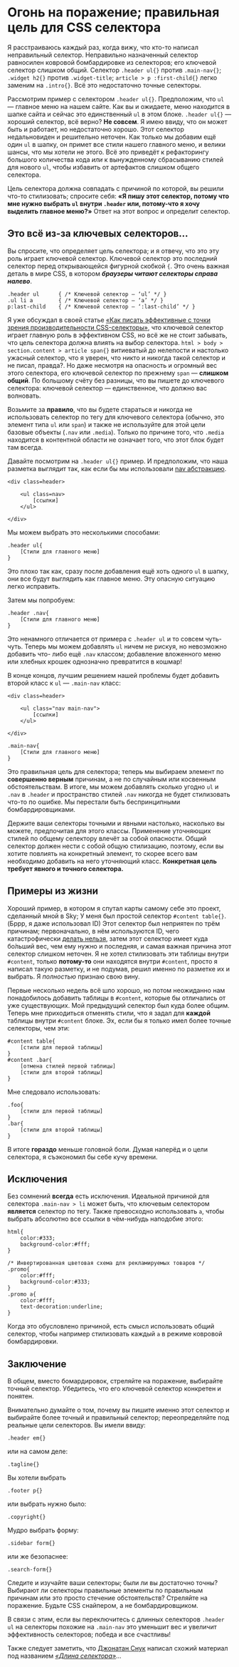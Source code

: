 Огонь на поражение; правильная цель для CSS селектора
==========================================================

Я расстраиваюсь каждый раз, когда вижу, что кто-то написал неправильный
селектор. Неправильно назначенный селектор равносилен ковровой бомбардировке
из селекторов; его ключевой селектор слишком общий. Селектор `.header ul{}`
против `.main-nav{}`; `.widget h2{}` против `.widget-title`; `article > p
:first-child{}` легко заменим на `.intro{}`. Всё это недостаточно точные
селекторы.

Рассмотрим пример с селектором `.header ul{}`. Предположим, что `ul` — главное
меню на нашем сайте. Как вы и ожидаете, меню находится в шапке сайта и сейчас
это единственный `ul` в этом блоке. `.header ul{}` — хороший селектор, всё
верно? **Не совсем**. Я имею ввиду, что он может быть и работает, но
недостаточно хорошо. Этот селектор недальновиден и решительно неточен. Как
только мы добавим ещё один `ul` в шапку, он примет все стили нашего главного
меню, и велики шансы, что мы хотели не этого. Всё это приведёт к рефакторингу
большого количества кода *или* к вынужденному сбрасыванию стилей для нового
`ul`, чтобы избавить от артефактов слишком общего селектора.

Цель селектора должна совпадать с причиной по которой, вы решили что-то
стилизовать; спросите себя: **«Я пишу этот селектор, потому что мне нужно
выбрать `ul` внутри `.header` или, потому-что я хочу выделить главное меню?»**
Ответ на этот вопрос и определит селектор.


## Это всё из-за ключевых селекторов… ##

Вы спросите, что определяет цель селектора; и я отвечу, что это эту роль
играет ключевой селектор. Ключевой селектор это последний селектор перед
открывающейся фигурной скобкой `{`. Это очень важная деталь в мире CSS, в
котором ***браузеры читают селекторы справа налево***.

	.header ul      { /* Ключевой селектор — ‘ul’ */ }
	.ul li a        { /* Ключевой селектор — ‘a’ */ }
	p:last-child    { /* Ключевой селектор — ‘:last-child’ */ }

Я уже обсуждал в своей статье [«Как писать эффективные с точки зрения
производительности CSS-селекторы»][1], что ключевой селектор играет главную
роль в эффективном CSS, но всё же не стоит забывать, что цель селектора должна
влиять на выбор селектора. `html > body > section.content > article span{}`
витиеватый до нелепости и настолько ужасный селектор, что я уверен, что никто
и никогда такой селектор и не писал, правда?. Но даже несмотря на опасность и
огромный вес этого селектора, его ключевой селектор по прежнему `span` — 
**слишком общий**. По большому счёту без разницы, что вы пишете до ключевого
селектора: ключевой селектор — единственное, что должно вас волновать.

Возьмите за **правило**, что вы будете стараться и никогда не использовать
селектор по тегу для ключевого селектора (обычно, это элемент типа `ul` или
`span`) и также не используйте для этой цели базовые объекты (`.nav` или
`.media`). Только по причине того, что `.media` находится в контентной области
не означает того, что этот блок будет там всегда.

Давайте посмотрим на `.header ul{}` пример. И предположим, что наша разметка
выглядит так, как если бы мы использовали [nav абстракцию][2].

	<div class=header>
	
		<ul class=nav>
			[ссылки]
		</ul>
	
	</div>

Мы можем выбрать это несколькими способами:

	.header ul{
		[Стили для главного меню]
	}

Это плохо так как, сразу после добавления ещё хоть одного `ul` в шапку, они
все будут выглядить как главное меню. Эту опасную ситуацию легко исправить.

Затем мы попробуем:

	.header .nav{
		[Стили для главного меню]
	}

Это ненамного отличается от примера с `.header ul` и то совсем чуть-чуть.
Теперь мы можем добавлять `ul` ничем не рискуя, но невозможно добавить что-
либо ещё `.nav` классом; добавление вложенного меню или хлебных крошек
однозначно превратится в кошмар!

В конце концов, лучшим решением нашей проблемы будет добавить второй класс к
`ul` — `.main-nav` класс:

	<div class=header>
	
		<ul class="nav main-nav">
			[ссылки]
		</ul>
	
	</div>
	
	.main-nav{
		[Стили для главного меню]
	}

Это правильная цель для селектора; теперь мы выбираем элемент по **совершенно
верным** причинам, а не по случайным или косвенным обстоятельствам. В итоге,
мы можем добавлять сколько угодно `ul` и `.nav` в `.header` и пространство
стилей `.nav` никогда не будет стилизовать что-то по ошибке. Мы перестали быть
беспринципными бомбардировщиками.

Держите ваши селекторы точными и явными настолько, насколько вы можете,
предпочитая для этого классы. Применение уточняющих стилей по общему селектору
влечёт за собой опасности. Общий селектор должен нести с собой общую
стилизацию, поэтому, если вы хотите повлиять на конкретный элемент, то скорее
всего вам необходимо добавить на него уточняющий класс. **Конкретная цель
требует явного и точного селектора.**


## Примеры из жизни ##

Хороший пример, в котором я спутал карты самому себе это проект, сделанный
мной в Sky; У меня был простой селектор `#content table{}`. (Бррр, я даже
использовал ID) Этот селектор был неприятен по трём причинам; первоначально, в
нём используются ID, чего катастрофически [делать нельзя][3], затем этот
селектор имеет куда бо́льший вес, чем ему нужно и последняя, и самая важная
причина этот селектор слишком неточен. Я не хотел стилизовать эти таблицы
внутри `#content`, только **потому-то** они находятся внутри `#content`,
просто я написал такую разметку, и не подумав, решил именно по разметке их и
выбрать. Я *полностью* признаю свою вину.

Первые несколько недель всё шло хорошо, но потом неожиданно нам понадобилось
добавить таблицы в `#content`, которые бы отличались от уже существующих. Мой
предыдущий селектор был куда более общим. Теперь мне приходиться отменять
стили, что я задал для **каждой** таблицы внутри `#content` блоке. Эх, если бы
я только имел более точные селекторы, чем эти:

	#content table{
		[стили для первой таблицы]
	}
	#content .bar{
		[отмена стилей первой таблицы]
		[стили для второй таблицы]
	}

Мне следовало использовать:

	.foo{
		[стили для первой таблицы]
	}
	.bar{
		[стили для второй таблицы]
	}

В итоге **гораздо** меньше головной боли. Думая наперёд и о цели селектора, я
съэкономил бы себе кучу времени.

## Исключения ##

Без сомнений **всегда** есть исключения. Идеальной причиной для селектора
`.main-nav > li` может быть, что ключевым селектором **является** селектор по
тегу. Также превосходно использовать `a`, чтобы выбрать абсолютно все ссылки в
чём-нибудь наподобие этого:

	html{
		color:#333;
		background-color:#fff;
	}

	/* Инвертированная цветовая схема для рекламируемых товаров */
	.promo{
		color:#fff;
		background-color:#333;
	}
	.promo a{
		color:#fff;
		text-decoration:underline;
	}

Когда это обусловлено причиной, есть смысл использовать общий селектор, чтобы
например стилизовать каждый `а` в режиме ковровой бомбардировки.


## Заключение ##

В общем, вместо бомардировок, стреляйте на поражение, выбирайте точный
селектор. Убедитесь, что его ключевой селектор конкретен и понятен.

Внимательно думайте о том, почему вы пишите именно этот селектор и выбирайте
более точный и правильный селектор; переопределяйте под реальные цели
селекторов. Вы имели ввиду:

	.header em{}

или на самом деле:

	.tagline{}

Вы хотели выбрать

	.footer p{}

или выбрать нужно было:

	.copyright{}

Мудро выбрать форму:

	.sidebar form{}

или же безопаснее:

	.search-form{}

Следите и изучайте ваши селекторы; были ли вы достаточно точны? Выбирают ли
селекторы правильные элементы по правильным причинам или это просто стечение
обстоятельств? Стреляйте на поражение. Будьте CSS снайпером, а не
бомбардировщиком.

В связи с этим, если вы переключитесь с длинных селекторов `.header ul` на
селекторы похожие на `.main-nav` это уменьшит вес и увеличит эффективность
селекторов; победа и все счастливы!

Также следует заметить, что [Джонатан Снук][4] написал схожий материал под
названием [*«Длина селектора»*][5]…

[1]: http://csswizardry.com/2011/09/writing-efficient-css-selectors/ "Writing efficient CSS selectors"
[2]: http://csswizardry.com/2011/09/the-nav-abstraction/ "The ‘nav’ abstraction"
[3]: http://csswizardry.com/2011/09/when-using-ids-can-be-a-pain-in-the-class/ "When using IDs can be a pain in the class.."
[4]: https://twitter.com/snookca "@snookca"
[5]: http://smacss.com/book/applicability "Depth of Applicability"
